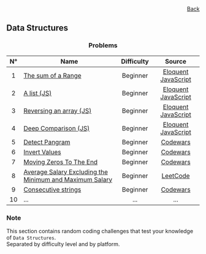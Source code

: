 <p align="right">
  <a href="/README.md">Back</a>
</p>

<h2>Data Structures</h2>

<h3 align="center">Problems</h3>

<div align="center">

| N° | Name	| Difficulty | Source |
|:---: |---	|:---:	|:---:	|
| 1 | [The sum of a Range](./the-sum-of-a-range/)	| Beginner | [Eloquent JavaScript](https://eloquentjavascript.net/code/#4.1)	|
| 2 | [A list (JS)](./a-list/)	| Beginner | [Eloquent JavaScript](https://eloquentjavascript.net/code/#4.3) |
| 3 | [Reversing an array (JS)](./reversing-an-array/) | Beginner | [Eloquent JavaScript](https://eloquentjavascript.net/code/#4.2) |
| 4 | [Deep Comparison (JS)](./deep-comparison/) | Beginner | [Eloquent JavaScript](https://eloquentjavascript.net/code/#4.4) |
| 5 | [Detect Pangram](./detect-pangram/) | Beginner | [Codewars](https://www.codewars.com/kata/545cedaa9943f7fe7b000048) |
| 6 | [Invert Values](./invert-values/) | Beginner | [Codewars](https://www.codewars.com/kata/5899dc03bc95b1bf1b0000ad) |
| 7 | [Moving Zeros To The End](./moving-zeros-to-the-end/) | Beginner | [Codewars](https://www.codewars.com/kata/52597aa56021e91c93000cb0) |
| 8 | [Average Salary Excluding the Minimum and Maximum Salary](./average-salary-excluding-the-min-and-max-salary/) | Beginner | [LeetCode](https://leetcode.com/problems/average-salary-excluding-the-minimum-and-maximum-salary/description/) |
| 9 | [Consecutive strings](./consecutive-strings/solution.js) | Beginner | [Codewars](https://www.codewars.com/kata/56a5d994ac971f1ac500003e/) |
| 10 | ... | ... | ... |

</div>

<h3>Note</h3>

<p>
  This section contains random coding challenges that test your knowledge of <code>Data Structures</code>.<br> Separated by difficulty level and by platform.
</p>
